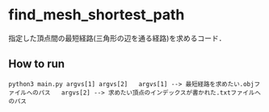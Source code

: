 # find_mesh_shortest_path
指定した頂点間の最短経路(三角形の辺を通る経路)を求めるコード．


## How to run

`python3 main.py argvs[1] argvs[2]  
argvs[1] --> 最短経路を求めたい.objファイルへのパス  
argvs[2] --> 求めたい頂点のインデックスが書かれた.txtファイルへのパス  `
